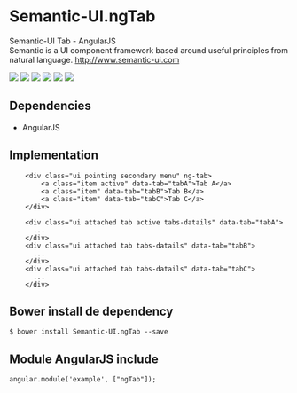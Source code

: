 # Semantic-UI.ngTab
Semantic-UI Tab - AngularJS
<br>Semantic is a UI component framework based around useful principles from natural language. http://www.semantic-ui.com

<p>
  <a href="https://gitter.im/miamarti/Semantic-UI.ngTab" target="_blank"><img src="https://img.shields.io/gitter/room/nwjs/nw.js.svg"></a>
  <img src="https://img.shields.io/badge/SemanticUI.ngTab-release-green.svg">
  <img src="https://img.shields.io/badge/version-1.0.0-blue.svg">
  <img src="https://img.shields.io/github/license/mashape/apistatus.svg">
  <a href="https://github.com/miamarti/Semantic-UI.ngTab/tarball/master"><img src="https://img.shields.io/github/downloads/atom/atom/latest/total.svg"></a>
  <img src="https://img.shields.io/bower/v/bootstrap.svg">
</p>

## Dependencies
* AngularJS

## Implementation
```
    <div class="ui pointing secondary menu" ng-tab>
        <a class="item active" data-tab="tabA">Tab A</a>
        <a class="item" data-tab="tabB">Tab B</a>
        <a class="item" data-tab="tabC">Tab C</a>
    </div>
    
    <div class="ui attached tab active tabs-datails" data-tab="tabA">
      ...
    </div>
    <div class="ui attached tab tabs-datails" data-tab="tabB">
      ...
    </div>
    <div class="ui attached tab tabs-datails" data-tab="tabC">
      ...
    </div>
```

## Bower install de dependency
```
$ bower install Semantic-UI.ngTab --save
```

## Module AngularJS include
```
angular.module('example', ["ngTab"]);
```
